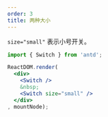 ```yaml
---
order: 3
title: 两种大小
---
```


`size="small"` 表示小号开关。



````jsx
import { Switch } from 'antd';

ReactDOM.render(
  <div>
    <Switch />
    &nbsp;
    <Switch size="small" />
  </div>
, mountNode);
````
